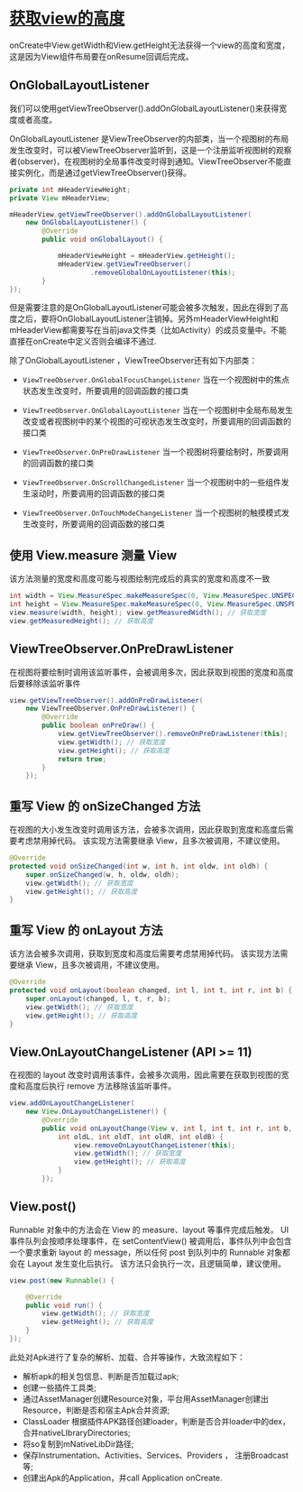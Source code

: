 # [获取view的高度](https://stackoverflow.com/questions/3591784/getwidth-and-getheight-of-view-returns-0/24035591#24035591)
onCreate中View.getWidth和View.getHeight无法获得一个view的高度和宽度，这是因为View组件布局要在onResume回调后完成。
## OnGlobalLayoutListener
我们可以使用getViewTreeObserver().addOnGlobalLayoutListener()来获得宽度或者高度。

OnGlobalLayoutListener 是ViewTreeObserver的内部类，当一个视图树的布局发生改变时，可以被ViewTreeObserver监听到，这是一个注册监听视图树的观察者(observer)，在视图树的全局事件改变时得到通知。ViewTreeObserver不能直接实例化，而是通过getViewTreeObserver()获得。
```java
private int mHeaderViewHeight;
private View mHeaderView;

mHeaderView.getViewTreeObserver().addOnGlobalLayoutListener(
    new OnGlobalLayoutListener() {
        @Override
        public void onGlobalLayout() {

            mHeaderViewHeight = mHeaderView.getHeight();
            mHeaderView.getViewTreeObserver()
                    .removeGlobalOnLayoutListener(this);
        }
});
```

但是需要注意的是OnGlobalLayoutListener可能会被多次触发，因此在得到了高度之后，要将OnGlobalLayoutListener注销掉。另外mHeaderViewHeight和mHeaderView都需要写在当前java文件类（比如Activity）的成员变量中。不能直接在onCreate中定义否则会编译不通过.

除了OnGlobalLayoutListener ，ViewTreeObserver还有如下内部类：

* `ViewTreeObserver.OnGlobalFocusChangeListener`
当在一个视图树中的焦点状态发生改变时，所要调用的回调函数的接口类

* `ViewTreeObserver.OnGlobalLayoutListener`
当在一个视图树中全局布局发生改变或者视图树中的某个视图的可视状态发生改变时，所要调用的回调函数的接口类

* `ViewTreeObserver.OnPreDrawListener`
当一个视图树将要绘制时，所要调用的回调函数的接口类

* `ViewTreeObserver.OnScrollChangedListener`
当一个视图树中的一些组件发生滚动时，所要调用的回调函数的接口类

* `ViewTreeObserver.OnTouchModeChangeListener`
当一个视图树的触摸模式发生改变时，所要调用的回调函数的接口类

## 使用 View.measure 测量 View
该方法测量的宽度和高度可能与视图绘制完成后的真实的宽度和高度不一致

```java
int width = View.MeasureSpec.makeMeasureSpec(0, View.MeasureSpec.UNSPECIFIED); 
int height = View.MeasureSpec.makeMeasureSpec(0, View.MeasureSpec.UNSPECIFIED); 
view.measure(width, height); view.getMeasuredWidth(); // 获取宽度 
view.getMeasuredHeight(); // 获取高度
```

## ViewTreeObserver.OnPreDrawListener
在视图将要绘制时调用该监听事件，会被调用多次，因此获取到视图的宽度和高度后要移除该监听事件
```java
view.getViewTreeObserver().addOnPreDrawListener( 
    new ViewTreeObserver.OnPreDrawListener() { 
        @Override 
        public boolean onPreDraw() { 
            view.getViewTreeObserver().removeOnPreDrawListener(this); 
            view.getWidth(); // 获取宽度 
            view.getHeight(); // 获取高度 
            return true; 
        } 
    });
```

## 重写 View 的 onSizeChanged 方法
在视图的大小发生改变时调用该方法，会被多次调用，因此获取到宽度和高度后需要考虑禁用掉代码。
该实现方法需要继承 View，且多次被调用，不建议使用。
```java
@Override 
protected void onSizeChanged(int w, int h, int oldw, int oldh) { 
    super.onSizeChanged(w, h, oldw, oldh); 
    view.getWidth(); // 获取宽度 
    view.getHeight(); // 获取高度 
}
```

## 重写 View 的 onLayout 方法
该方法会被多次调用，获取到宽度和高度后需要考虑禁用掉代码。
该实现方法需要继承 View，且多次被调用，不建议使用。
```java
@Override 
protected void onLayout(boolean changed, int l, int t, int r, int b) { 
    super.onLayout(changed, l, t, r, b); 
    view.getWidth(); // 获取宽度 
    view.getHeight(); // 获取高度 
}
```

## View.OnLayoutChangeListener (API >= 11)
在视图的 layout 改变时调用该事件，会被多次调用，因此需要在获取到视图的宽度和高度后执行 remove 方法移除该监听事件。
```java
view.addOnLayoutChangeListener( 
    new View.OnLayoutChangeListener() { 
        @Override 
        public void onLayoutChange(View v, int l, int t, int r, int b,
            int oldL, int oldT, int oldR, int oldB) { 
                view.removeOnLayoutChangeListener(this); 
                view.getWidth(); // 获取宽度 
                view.getHeight(); // 获取高度 
            } 
        });
```

## View.post() 
Runnable 对象中的方法会在 View 的 measure、layout 等事件完成后触发。
UI 事件队列会按顺序处理事件，在 setContentView() 被调用后，事件队列中会包含一个要求重新 layout 的 message，所以任何 post 到队列中的 Runnable 对象都会在 Layout 发生变化后执行。
该方法只会执行一次，且逻辑简单，建议使用。
```java
view.post(new Runnable() {

    @Override
    public void run() {
        view.getWidth(); // 获取宽度
        view.getHeight(); // 获取高度
    }
});
```

此处对Apk进行了复杂的解析、加载、合并等操作，大致流程如下：

* 解析apk的相关包信息、判断是否加载过apk;
* 创建一些插件工具类;
* 通过AssetManager创建Resource对象，平台用AssetManager创建出Resource，判断是否和宿主Apk合并资源;
* ClassLoader 根据插件APK路径创建loader，判断是否合并loader中的dex，合并nativeLIbraryDirectories;
* 将so复制到mNativeLibDir路径;
* 保存Instrumentation、Activities、Services、Providers ， 注册Broadcast等;
* 创建出Apk的Application，并call Application onCreate.
